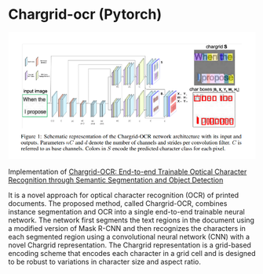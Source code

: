 # Chargrid-ocr (Pytorch)
![](network.png)

Implementation of 
[Chargrid-OCR: End-to-end Trainable Optical Character Recognition through Semantic Segmentation and Object Detection](https://arxiv.org/pdf/1909.04469.pdf)

It is a novel approach for optical character recognition (OCR) of printed documents. The proposed method, called Chargrid-OCR, combines instance segmentation and OCR into a single end-to-end trainable neural network. The network first segments the text regions in the document using a modified version of Mask R-CNN and then recognizes the characters in each segmented region using a convolutional neural network (CNN) with a novel Chargrid representation. The Chargrid representation is a grid-based encoding scheme that encodes each character in a grid cell and is designed to be robust to variations in character size and aspect ratio. 


